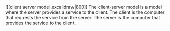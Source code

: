 ![[client server model.excalidraw|800]]
The client-server model is a model where the server provides a service to the client. The client is the computer that requests the service from the server. The server is the computer that provides the service to the client.